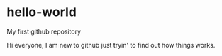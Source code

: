 # hello-world
My first github repository

Hi everyone, I am new to github just tryin' to find out how things works.
